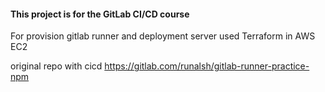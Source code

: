 #### This project is for the GitLab CI/CD course


For provision gitlab runner and deployment server used Terraform in AWS EC2


original repo with cicd https://gitlab.com/runalsh/gitlab-runner-practice-npm
